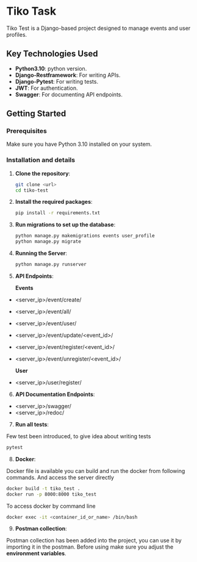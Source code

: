 # Tiko Task

Tiko Test is a Django-based project designed to manage events and user profiles.

## Key Technologies Used
- **Python3.10**: python version.
- **Django-Restframework**: For writing APIs.
- **Django-Pytest**: For writing tests.
- **JWT**: For authentication.
- **Swagger**: For documenting API endpoints.

## Getting Started

### Prerequisites

Make sure you have Python 3.10 installed on your system.

### Installation and details 

1. **Clone the repository**:
   ```sh
   git clone <url>
   cd tiko-test

2. **Install the required packages**:
    ```sh
   pip install -r requirements.txt

3. **Run migrations to set up the database**:
    ```sh
   python manage.py makemigrations events user_profile
   python manage.py migrate
   
4. **Running the Server**:
    ```sh
   python manage.py runserver

5. **API Endpoints**:

    **Events**
- <server_ip>/event/create/
- <server_ip>/event/all/
- <server_ip>/event/user/
- <server_ip>/event/update/<event_id>/
- <server_ip>/event/register/<event_id>/
- <server_ip>/event/unregister/<event_id>/

    **User**
- <server_ip>/user/register/


6. **API Documentation Endpoints**:

- <server_ip>/swagger/
- <server_ip>/redoc/

7. **Run all tests**:

Few test been introduced, to give idea about writing tests 
   ```sh
   pytest 
   ```
8. **Docker**:

Docker file is available you can build and run the docker from following commands. And access the server directly
   ```sh
   docker build -t tiko_test .
   docker run -p 8000:8000 tiko_test
   ```
To access docker by command line
   ```sh
   docker exec -it <container_id_or_name> /bin/bash
   ```
9. **Postman collection**:

Postman collection has been added into the project, you can use it by importing it in the postman. 
Before using make sure you adjust the **environment variables**.
